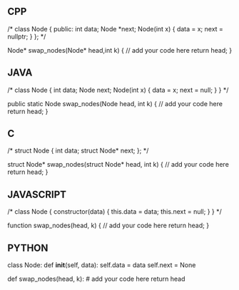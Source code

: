 ## CPP

/*
class Node {
  public:
    int data;
    Node *next;
    Node(int x) {
        data = x;
        next = nullptr;
    }
};
*/

Node* swap_nodes(Node* head,int k) {
    // add your code here
    return head;
}


## JAVA

/*
class Node {
    int data;
    Node next;
    Node(int x) {
        data = x;
        next = null;
    }
}
*/

public static Node swap_nodes(Node head, int k) {
    // add your code here
    return head;
}

## C

/*
struct Node {
    int data;
    struct Node* next;
};
*/

struct Node* swap_nodes(struct Node* head, int k) {
    // add your code here
    return head;
}


## JAVASCRIPT

/*
class Node {
    constructor(data) {
        this.data = data;
        this.next = null;
    }
}
*/

function swap_nodes(head, k) {
    // add your code here
    return head;
}

## PYTHON

class Node:
    def __init__(self, data):
        self.data = data
        self.next = None

def swap_nodes(head, k):
    # add your code here
    return head
